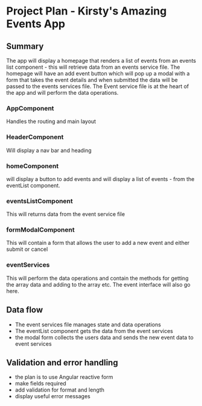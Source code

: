 # Project Plan - Kirsty's Amazing Events App
## Summary

The app will display a homepage that renders a list of events from an events list component - this will retrieve data from an events service file. The homepage will have an add event button which will pop up a modal with a form that takes the event details and when submitted the data will be passed to the events services file. The Event service file is at the heart of the app and will perform the data operations.

### AppComponent
Handles the routing and main layout
### HeaderComponent
Will display a nav bar and heading

### homeComponent
will display a button to add events and will display a list of events - from the eventList component.
### eventsListComponent
This will returns data from the event service file
### formModalComponent
This will contain a form that allows the user to add a new event and either submit or cancel
### eventServices
This will perform the data operations and contain the methods for getting the array data and adding to the array etc. The event interface will also go here.

## Data flow
* The event services file manages state and data operations
* The eventList component gets the data from the event services
* the modal form collects the users data and sends the new event data to event services

## Validation and error handling
* the plan is to use Angular reactive form
* make fields required
* add validation for format and length
* display useful error messages

